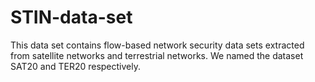 # STIN-data-set
This data set contains flow-based network security data sets extracted from satellite networks and terrestrial networks. We named the dataset SAT20 and TER20 respectively.
